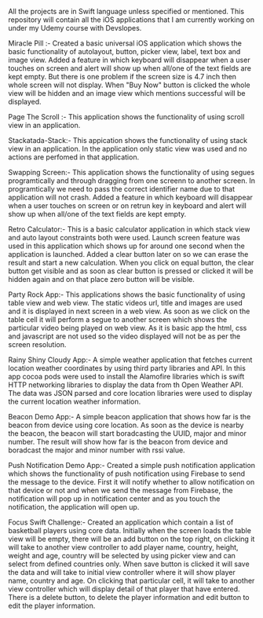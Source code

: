 All the projects are in Swift language unless specified or mentioned. This repository will contain all the iOS applications that I am currently working on under my Udemy course with Devslopes.

Miracle Pill :- Created a basic universal iOS application which shows the basic functionality of autolayout, button, picker view, label, text box and image view. Added a feature in which keyboard will disappear when a user touches on screen and alert will show up when all/one of the text fields are kept empty. But there is one problem if the screen size is 4.7 inch then whole screen will not display. When "Buy Now" button is clicked the whole view will be hidden and an image view which mentions successful will be displayed.

Page The Scroll :- This application shows the functionality of using scroll view in an application. 

Stackatada-Stack:- This appication shows the functionality of using stack view in an application. In the application only static view was used and no actions are perfomed in that application.

Swapping Screen:- This application shows the functionality of using segues programtically and through dragging from one screenn to another screen. In programtically we need to pass the correct identifier name due to that application will not crash. Added a feature in which keyboard will disappear when a user touches on screen or on retrun key in keyboard and alert will show up when all/one of the text fields are kept empty.

Retro Calculator:- This is a basic calculator application in which stack view and auto layout constraints both were used. Launch screen feature was used in this application which shows up for around one second when the application is launched. Added a clear button later on so we can erase the result and start a new calculation. When you click on equal button, the clear button get visible and as soon as clear button is pressed or clicked it will be hidden again and on that place zero button will be visible.

Party Rock App:- This applications shows the basic functionality of using table view and web view. The static videos url, title and images are used and it is displayed in next screen in a web view. As soon as we click on the table cell it will perform a segue to another screen which shows the particular video being played on web view. As it is basic app the html, css and javascript are not used so the video displayed will not be as per the screen resolution.

Rainy Shiny Cloudy App:- A simple weather application that fetches current location weather coordinates by using third party libraries and API. In this app cocoa pods were used to install the Alamofire libraries which is swift HTTP networking libraries to display the data from th Open Weather API. The data was JSON parsed and core location libraries were used to display the current location weather information. 

Beacon Demo App:- A simple beacon application that shows how far is the beacon from device using core location. As soon as the device is nearby the beacon, the beacon will start boradcasting the UUID, major and minor number. The result will show how far is the beacon from device and boradcast the major and minor number with rssi value.

Push Notification Demo App:- Created a simple push notification application which shows the functionality of push notification using Firebase to send the message to the device. First it will notify whether to allow notification on that device or not and when we send the message from Firebase, the notification will pop up in notification center and as you touch the notification, the application will open up.

Focus Swift Challenge:- Created an application which contain a list of basketball players using core data. Initially when the screen loads the table view will be empty, there will be an add button on the top right, on clicking it will take to another view controller to add player name, country, height, weight and age, country will be selected by using picker view and can select from defined countries only. When save button is clicked it will save the data and will take to initial view controller where it will show player name, country and age. On clicking that particular cell, it will take to another view controller which will display detail of that player that have entered. There is a delete button, to delete the player information and edit button to edit the player information.
